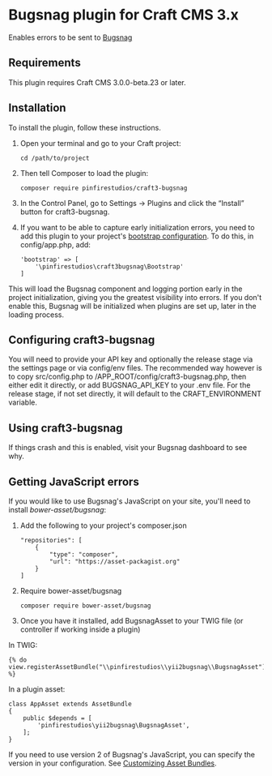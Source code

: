 # Bugsnag plugin for Craft CMS 3.x

Enables errors to be sent to [Bugsnag](https://www.bugsnag.com)

## Requirements

This plugin requires Craft CMS 3.0.0-beta.23 or later.

## Installation

To install the plugin, follow these instructions.

1. Open your terminal and go to your Craft project:

    ```cd /path/to/project```

2. Then tell Composer to load the plugin:

    ```composer require pinfirestudios/craft3-bugsnag```

3. In the Control Panel, go to Settings → Plugins and click the “Install” button for craft3-bugsnag.

4. If you want to be able to capture early initialization errors, you need to add this plugin to your project's [bootstrap  configuration](http://www.yiiframework.com/doc-2.0/yii-base-application.html#$bootstrap-detail).  To do this, in config/app.php, add:

    ```
    'bootstrap' => [
        '\pinfirestudios\craft3bugsnag\Bootstrap'
    ]
    ```

This will load the Bugsnag component and logging portion early in the project initialization, giving you the greatest visibility into errors.  If you don't enable this, Bugsnag will be initialized when plugins are set up, later in the loading process.

## Configuring craft3-bugsnag

You will need to provide your API key and optionally the release stage via the settings page or via config/env files.  The recommended way however is to copy src/config.php to /APP_ROOT/config/craft3-bugsnag.php, then either edit it directly, or add BUGSNAG_API_KEY to your .env file.  For the release stage, if not set directly, it will default to the CRAFT_ENVIRONMENT variable.

## Using craft3-bugsnag

If things crash and this is enabled, visit your Bugsnag dashboard to see why.

## Getting JavaScript errors

If you would like to use Bugsnag's JavaScript on your site, you'll need to install *bower-asset/bugsnag*:

1. Add the following to your project's composer.json

    ```
    "repositories": [
        {
            "type": "composer",
            "url": "https://asset-packagist.org"
        }
    ]
    ```

2. Require bower-asset/bugsnag

    ```composer require bower-asset/bugsnag```

3. Once you have it installed, add BugsnagAsset to your TWIG file (or controller if working inside a plugin)
 
In TWIG:

    {% do view.registerAssetBundle("\\pinfirestudios\\yii2bugsnag\\BugsnagAsset") %}

In a plugin asset:    

    class AppAsset extends AssetBundle
    {
        public $depends = [
            'pinfirestudios\yii2bugsnag\BugsnagAsset',
        ];
    }

If you need to use version 2 of Bugsnag's JavaScript, you can specify the version in your configuration.  See [Customizing Asset Bundles](http://www.yiiframework.com/doc-2.0/guide-structure-assets.html#customizing-asset-bundles).
